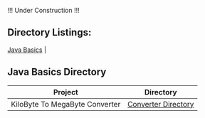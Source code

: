 !!! Under Construction !!!

## Directory Listings:

[Java Basics](https://github.com/Wuydts/Java_Basics/tree/master/Java_Basics) |

## Java Basics Directory
| Project | Directory | 
| - | - |
| KiloByte To MegaByte Converter | [Converter Directory](https://github.com/Wuydts/Java_Basics/tree/master/Java_Basics/MegaBytes%20Converter)|

